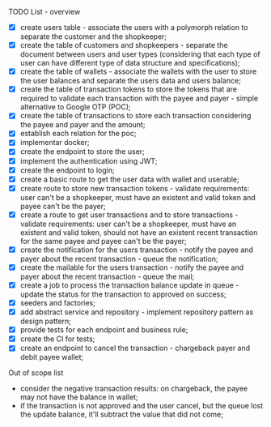 TODO List - overview

-   [x] create users table - associate the users with a polymorph relation to separate the customer and the shopkeeper;
-   [x] create the table of customers and shopkeepers - separate the document between users and user types (considering that each type of user can have different type of data structure and specifications);
-   [x] create the table of wallets - associate the wallets with the user to store the user balances and separate the users data and users balance;
-   [x] create the table of transaction tokens to store the tokens that are required to validate each transaction with the payee and payer - simple alternative to Google OTP (POC);
-   [x] create the table of transactions to store each transaction considering the payee and payer and the amount;
-   [x] establish each relation for the poc;
-   [x] implementar docker;
-   [x] create the endpoint to store the user;
-   [x] implement the authentication using JWT;
-   [x] create the endpoint to login;
-   [x] create a basic route to get the user data with wallet and userable;
-   [x] create route to store new transaction tokens - validate requirements: user can't be a shopkeeper, must have an existent and valid token and payee can't be the payer;
-   [x] create a route to get user transactions and to store transactions - validate requirements: user can't be a shopkeeper, must have an existent and valid token, should not have an existent recent transaction for the same payee and payee can't be the payer;
-   [x] create the notification for the users transaction - notify the payee and payer about the recent transaction - queue the notification;
-   [x] create the mailable for the users transaction - notify the payee and payer about the recent transaction - queue the mail;
-   [x] create a job to process the transaction balance update in queue - update the status for the transaction to approved on success;
-   [x] seeders and factories;
-   [x] add abstract service and repository - implement repository pattern as design pattern;
-   [x] provide tests for each endpoint and business rule;
-   [x] create the CI for tests;
-   [x] create an endpoint to cancel the transaction - chargeback payer and debit payee wallet;

Out of scope list

-   consider the negative transaction results: on chargeback, the payee may not have the balance in wallet;
-   if the transaction is not approved and the user cancel, but the queue lost the update balance, it'll subtract the value that did not come;
